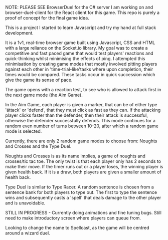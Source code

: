 
NOTE: PLEASE SEE BrowserDuel for the C# server I am working on and browser-duel-client for the React client for this game. This repo is purely a proof of concept for the final game idea.

This is a project I started to learn Javascript and try my hand at full stack development.

It is a 1v1, real-time browser game built using Javascript, CSS and HTML with a large reliance on the Socket.io library. My goal was to create a competitive and fast paced game that would test
players' reactions and quick-thinking whilst minimising the effects of ping. I attempted this minimisation by creating game modes that mostly
involved pitting players against each other in 'time-trial-like'tasks where upon completion, their times would be compared. These tasks occur in quick succession which give the game its sense
of pace.

The game opens with a reaction test, to see who is allowed to attack first in the next game mode (the Aim Game).

In the Aim Game, each player is given a marker, that can be of either type 'áttack' or 'defend', that they must click as fast as they can. If the attacking player clicks faster than the defender,
then their attack is successful, otherwise the defender successfully defends.
This mode continues for a random even number of turns between 10-20, after which a random game mode is selected.

Currently, there are only 2 random game modes to choose from: Noughts and Crosses and the Type Duel.

Noughts and Crosses is as its name implies, a game of noughts and crosses/tic tac toe. The only twist is that each player only has 2 seconds to make their move. If the timer runs out or a player loses, the winning player is given health back. If it is a draw, both players are given a smaller amount of health back.

Type Duel is similar to Type Racer. A random sentence is chosen from a sentence bank for both players to type out. The first to type the sentence wins and subsequently casts a 'spell' that deals damage
to the other player and is unavoidable.


STILL IN PROGRESS - Currently doing animations and fine tuning bugs. Still need to make introductory screen where players can queue from.

Looking to change the name to Spellcast, as the game will be centred around a wizard duel.
